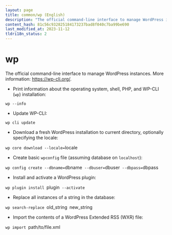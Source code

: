 ```yaml
---
layout: page
title: common/wp (English)
description: "The official command-line interface to manage WordPress instances."
content_hash: 81c56c932825184173237bad8f040c7ba99be690
last_modified_at: 2023-11-12
tldri18n_status: 2
---
```

# wp

The official command-line interface to manage WordPress instances.
More information: <https://wp-cli.org/>.

- Print information about the operating system, shell, PHP, and WP-CLI (`wp`) installation:

`wp --info`

- Update WP-CLI:

`wp cli update`

- Download a fresh WordPress installation to current directory, optionally specifying the locale:

`wp core download --locale=`<span class="tldr-var badge badge-pill bg-dark-lm bg-white-dm text-white-lm text-dark-dm font-weight-bold">locale</span>

- Create basic `wpconfig` file (assuming database on `localhost`):

`wp config create --dbname=`<span class="tldr-var badge badge-pill bg-dark-lm bg-white-dm text-white-lm text-dark-dm font-weight-bold">dbname</span>` --dbuser=`<span class="tldr-var badge badge-pill bg-dark-lm bg-white-dm text-white-lm text-dark-dm font-weight-bold">dbuser</span>` --dbpass=`<span class="tldr-var badge badge-pill bg-dark-lm bg-white-dm text-white-lm text-dark-dm font-weight-bold">dbpass</span>

- Install and activate a WordPress plugin:

`wp plugin install `<span class="tldr-var badge badge-pill bg-dark-lm bg-white-dm text-white-lm text-dark-dm font-weight-bold">plugin</span>` --activate`

- Replace all instances of a string in the database:

`wp search-replace `<span class="tldr-var badge badge-pill bg-dark-lm bg-white-dm text-white-lm text-dark-dm font-weight-bold">old_string</span>` `<span class="tldr-var badge badge-pill bg-dark-lm bg-white-dm text-white-lm text-dark-dm font-weight-bold">new_string</span>

- Import the contents of a WordPress Extended RSS (WXR) file:

`wp import `<span class="tldr-var badge badge-pill bg-dark-lm bg-white-dm text-white-lm text-dark-dm font-weight-bold">path/to/file.xml</span>
